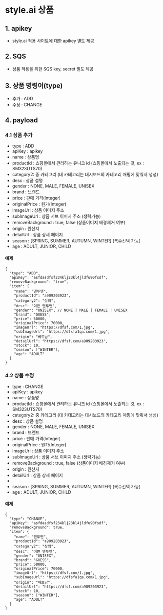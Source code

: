 # style.ai 상품

## 1. apikey
- style.ai 적용 사이트에 대한 apikey 별도 제공

## 2. SQS
- 상품 적용을 위한 SQS key, secret 별도 제공

## 3. 상품 명령어(type)
- 추가 : ADD
- 수정 : CHANGE

## 4. payload
### 4.1 상품 추가
- type : ADD
- apiKey : apikey
- name : 상품명
- productId : 쇼핑몰에서 관리하는 유니크 id (쇼핑몰에서 노출되는 것, ex : SM323UTS70)
- category2: 중 카테고리 (대 카테고리는 대시보드의 카테고리 매핑에 맞춰서 생성)
- desc : 상품 설명
- gender : NONE, MALE, FEMALE, UNISEX
- brand : 브랜드
- price : 판매 가격(Integer)
- originalPrice : 원가(Integer)
- imageUrl : 상품 이미지 주소
- subImageUrl : 상품 서브 이미지 주소 (생략가능)
- removeBackground : true, false (상품이미지 배경제거 여부)
- origin : 원산지
- detailUrl : 상품 상세 페이지
- season : [SPRING, SUMMER, AUTUMN, WINTER] (복수선택 가능)
- age : ADULT, JUNIOR, CHILD


#### 예제
```
{
  "type": "ADD",
  "apiKey": "asfdasdfsf234klj23kl4jldfu90fsdf",
  "removeBackground": "true",
  "item": {
    "name": "맨투맨",
    "productId": "a909203923",
    "category2": "상의",
    "desc": "이쁜 맨투맨",
    "gender": "UNISEX", // NONE | MALE | FEMALE | UNISEX
    "brand": "GUESS",
    "price": 50000,
    "originalPrice": 70000,
    "imageUrl": "https://dfsf.com/1.jpg",
    "subImageUrl": "https://dfsfa1qa.com/1.jpg", 
    "origin": "베트남",
    "detailUrl": "https://dfsf.com/a909203923",
    "stock": 10,
    "season": ["WINTER"],
    "age": "ADULT"
  }
}

```
### 4.2 상품 수정
- type : CHANGE
- apiKey : apikey
- name : 상품명
- productId : 쇼핑몰에서 관리하는 유니크 id (쇼핑몰에서 노출되는 것, ex : SM323UTS70)
- category2: 중 카테고리 (대 카테고리는 대시보드의 카테고리 매핑에 맞춰서 생성)
- desc : 상품 설명
- gender : NONE, MALE, FEMALE, UNISEX
- brand : 브랜드
- price : 판매 가격(Integer)
- originalPrice : 원가(Integer)
- imageUrl : 상품 이미지 주소
- subImageUrl : 상품 서브 이미지 주소 (생략가능)
- removeBackground : true, false (상품이미지 배경제거 여부)
- origin : 원산지
- detailUrl : 상품 상세 페이지
- 
- season : [SPRING, SUMMER, AUTUMN, WINTER] (복수선택 가능)
- age : ADULT, JUNIOR, CHILD

#### 예제
```
{
  "type": "CHANGE",
  "apiKey": "asfdasdfsf234klj23kl4jldfu90fsdf",
  "removeBackground": true,
  "item": {
    "name": "맨투맨",
    "productId": "a909203923",
    "category2": "상의",
    "desc": "이쁜 맨투맨",
    "gender": "UNISEX",
    "brand": "GUESS",
    "price": 50000,
    "originalPrice": 70000,
    "imageUrl": "https://dfsf.com/1.jpg",
    "subImageUrl": "https://dfsfa1qa.com/1.jpg", 
    "origin": "베트남",
    "detailUrl": "https://dfsf.com/a909203923",
    "stock": 10,
    "season": ["WINTER"],
    "age": "ADULT"
  }
}
```


